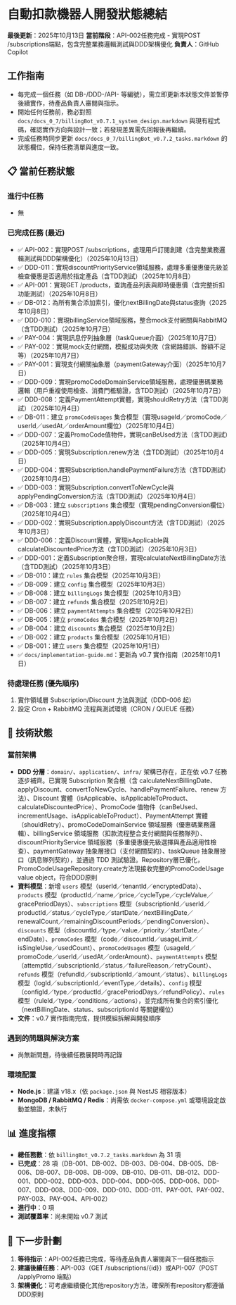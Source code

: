 # 自動扣款機器人開發狀態總結

**最後更新**：2025年10月13日
**當前階段**：API-002任務完成 - 實現POST /subscriptions端點，包含完整業務邏輯測試與DDD架構優化
**負責人**：GitHub Copilot

## 工作指南

- 每完成一個任務（如 DB-/DDD-/API- 等編號），需立即更新本狀態文件並暫停後續實作，待產品負責人審閱與指示。
- 開始任何任務前，務必對照 `docs/docs_0_7/billingBot_v0.7.1_system_design.markdown` 與現有程式碼，確認實作方向與設計一致；若發現差異需先回報後再繼續。
- 完成任務時同步更新 `docs/docs_0_7/billingBot_v0.7.2_tasks.markdown` 的狀態欄位，保持任務清單與進度一致。

## 📋 當前任務狀態

### 進行中任務
- 無

### 已完成任務 (最近)
- ✅ API-002：實現POST /subscriptions，處理用戶訂閱創建（含完整業務邏輯測試與DDD架構優化）（2025年10月13日）
- ✅ DDD-011：實現discountPriorityService領域服務，處理多重優惠優先級並檢查優惠是否適用於指定產品（含TDD測試）（2025年10月8日）
- ✅ API-001：實現GET /products，查詢產品列表與即時優惠價（含完整折扣功能測試）（2025年10月8日）
- ✅ DB-012：為所有集合添加索引，優化nextBillingDate與status查詢（2025年10月8日）
- ✅ DDD-010：實現billingService領域服務，整合mock支付網關與RabbitMQ（含TDD測試）（2025年10月7日）
- ✅ PAY-004：實現訊息佇列抽象層（taskQueue介面）（2025年10月7日）
- ✅ PAY-002：實現mock支付網關，模擬成功與失敗（含網路錯誤、餘額不足等）（2025年10月7日）
- ✅ PAY-001：實現支付網關抽象層（paymentGateway介面）（2025年10月7日）
- ✅ DDD-009：實現promoCodeDomainService領域服務，處理優惠碼業務邏輯（用戶重複使用檢查、消費門檻驗證，含TDD測試）（2025年10月7日）
- ✅ DDD-008：定義PaymentAttempt實體，實現shouldRetry方法（含TDD測試）（2025年10月4日）
- ✅ DB-011：建立 `promoCodeUsages` 集合模型（實現usageId／promoCode／userId／usedAt／orderAmount欄位）（2025年10月4日）
- ✅ DDD-007：定義PromoCode值物件，實現canBeUsed方法（含TDD測試）（2025年10月4日）
- ✅ DDD-005：實現Subscription.renew方法（含TDD測試）（2025年10月4日）
- ✅ DDD-004：實現Subscription.handlePaymentFailure方法（含TDD測試）（2025年10月4日）
- ✅ DDD-003：實現Subscription.convertToNewCycle與applyPendingConversion方法（含TDD測試）（2025年10月4日）
- ✅ DB-003：建立 `subscriptions` 集合模型（實現pendingConversion欄位）（2025年10月4日）
- ✅ DDD-002：實現Subscription.applyDiscount方法（含TDD測試）（2025年10月3日）
- ✅ DDD-006：定義Discount實體，實現isApplicable與calculateDiscountedPrice方法（含TDD測試）（2025年10月3日）
- ✅ DDD-001：定義Subscription聚合根，實現calculateNextBillingDate方法（含TDD測試）（2025年10月3日）
- ✅ DB-010：建立 `rules` 集合模型（2025年10月3日）
- ✅ DB-009：建立 `config` 集合模型（2025年10月3日）
- ✅ DB-008：建立 `billingLogs` 集合模型（2025年10月3日）
- ✅ DB-007：建立 `refunds` 集合模型（2025年10月2日）
- ✅ DB-006：建立 `paymentAttempts` 集合模型（2025年10月2日）
- ✅ DB-005：建立 `promoCodes` 集合模型（2025年10月2日）
- ✅ DB-004：建立 `discounts` 集合模型（2025年10月2日）
- ✅ DB-002：建立 `products` 集合模型（2025年10月1日）
- ✅ DB-001：建立 `users` 集合模型（2025年10月1日）
- ✅ `docs/implementation-guide.md`：更新為 v0.7 實作指南（2025年10月1日）

### 待處理任務 (優先順序)
1. 實作領域層 Subscription/Discount 方法與測試（DDD-006 起）
2. 設定 Cron + RabbitMQ 流程與測試環境（CRON / QUEUE 任務）

## 🔧 技術狀態

### 當前架構
- **DDD 分層**：`domain/`、`application/`、`infra/` 架構已存在，正在依 v0.7 任務逐步補齊。已實現 Subscription 聚合根（含 calculateNextBillingDate、applyDiscount、convertToNewCycle、handlePaymentFailure、renew 方法）、Discount 實體（isApplicable、isApplicableToProduct、calculateDiscountedPrice）、PromoCode 值物件（canBeUsed、incrementUsage、isApplicableToProduct）、PaymentAttempt 實體（shouldRetry）、promoCodeDomainService 領域服務（優惠碼業務邏輯）、billingService 領域服務（扣款流程整合支付網關與任務隊列）、discountPriorityService 領域服務（多重優惠優先級選擇與產品適用性檢查）、paymentGateway 抽象層接口（支付網關契約）、taskQueue 抽象層接口（訊息隊列契約），並通過 TDD 測試驗證。Repository層已優化，PromoCodeUsageRepository.create方法現接收完整的PromoCodeUsage value object，符合DDD原則
- **資料模型**：新增 `users` 模型（userId／tenantId／encryptedData）、`products` 模型（productId／name／price／cycleType／cycleValue／gracePeriodDays）、`subscriptions` 模型（subscriptionId／userId／productId／status／cycleType／startDate／nextBillingDate／renewalCount／remainingDiscountPeriods／pendingConversion）、`discounts` 模型（discountId／type／value／priority／startDate／endDate）、`promoCodes` 模型（code／discountId／usageLimit／isSingleUse／usedCount）、`promoCodeUsages` 模型（usageId／promoCode／userId／usedAt／orderAmount）、`paymentAttempts` 模型（attemptId／subscriptionId／status／failureReason／retryCount）、`refunds` 模型（refundId／subscriptionId／amount／status）、`billingLogs` 模型（logId／subscriptionId／eventType／details）、`config` 模型（configId／type／productId／gracePeriodDays／refundPolicy）、`rules` 模型（ruleId／type／conditions／actions），並完成所有集合的索引優化（nextBillingDate、status、subscriptionId 等關鍵欄位）
- **文件**：v0.7 實作指南完成，提供模組拆解與開發順序

### 遇到的問題與解決方案
- 尚無新問題，待後續任務展開時再記錄

### 環境配置
- **Node.js**：建議 v18.x（依 `package.json` 與 NestJS 相容版本）
- **MongoDB / RabbitMQ / Redis**：尚需依 `docker-compose.yml` 或環境設定啟動並驗證，未執行

## 📊 進度指標
- **總任務數**：依 `billingBot_v0.7.2_tasks.markdown` 為 31 項
- **已完成**：28 項（DB-001、DB-002、DB-003、DB-004、DB-005、DB-006、DB-007、DB-008、DB-009、DB-010、DB-011、DB-012、DDD-001、DDD-002、DDD-003、DDD-004、DDD-005、DDD-006、DDD-007、DDD-008、DDD-009、DDD-010、DDD-011、PAY-001、PAY-002、PAY-003、PAY-004、API-002）
- **進行中**：0 項
- **測試覆蓋率**：尚未開始 v0.7 測試

## 🎯 下一步計劃
1. **等待指示**：API-002任務已完成，等待產品負責人審閱與下一個任務指示
2. **建議後續任務**：API-003（GET /subscriptions/{id}）或API-007（POST /applyPromo 端點）
3. **架構優化**：可考慮繼續優化其他repository方法，確保所有repository都遵循DDD原則
